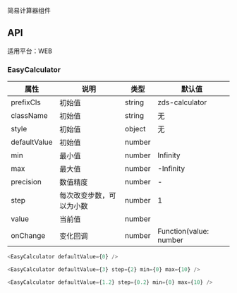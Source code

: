 简易计算器组件

## API

适用平台：WEB

### EasyCalculator

| 属性         | 说明                     | 类型   | 默认值                 |
| ------------ | ------------------------ | ------ | ---------------------- |
| prefixCls    | 初始值                   | string | zds-calculator         |
| className    | 初始值                   | string | 无                     |
| style        | 初始值                   | object | 无                     |
| defaultValue | 初始值                   | number |                        |
| min          | 最小值                   | number | Infinity               |
| max          | 最大值                   | number | -Infinity              |
| precision    | 数值精度                 | number | -                      |
| step         | 每次改变步数，可以为小数 | number | 1                      |
| value        | 当前值                   | number |                        |
| onChange     | 变化回调                 | number | Function(value: number | string) |

```JavaScript
<EasyCalculator defaultValue={0} />

<EasyCalculator defaultValue={3} step={2} min={0} max={10} />

<EasyCalculator defaultValue={1.2} step={0.2} min={0} max={10} />
```
